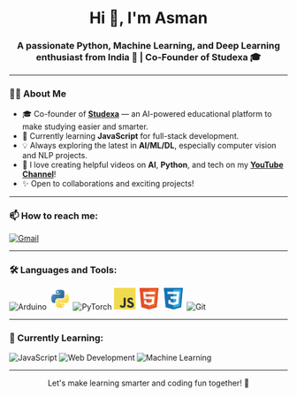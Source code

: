 <h1 align="center">Hi 👋, I'm Asman</h1>
<h3 align="center">A passionate Python, Machine Learning, and Deep Learning enthusiast from India 🚀 | Co-Founder of Studexa 🎓</h3>

---

### 👨‍💻 About Me
- 🎓 Co-founder of **[Studexa](https://www.studexa.com)** — an AI-powered educational platform to make studying easier and smarter.
- 🧠 Currently learning **JavaScript** for full-stack development.
- 💡 Always exploring the latest in **AI/ML/DL**, especially computer vision and NLP projects.
- 🎥 I love creating helpful videos on **AI**, **Python**, and tech on my **[YouTube Channel](https://www.youtube.com/channel/ucrvkqlxuim-akyxlatnqmng)**!
- ✨ Open to collaborations and exciting projects!

---

### 📫 How to reach me:
[![Gmail](https://img.shields.io/badge/Gmail-asmanabu60@gmail.com-red?logo=gmail&logoColor=white)](mailto:asmanabu60@gmail.com)

---

### 🛠️ Languages and Tools:
<p align="left">
  <img src="https://cdn.worldvectorlogo.com/logos/arduino-1.svg" alt="Arduino" width="40" height="40"/>
  <img src="https://raw.githubusercontent.com/devicons/devicon/master/icons/python/python-original.svg" alt="Python" width="40" height="40"/>
  <img src="https://www.vectorlogo.zone/logos/pytorch/pytorch-icon.svg" alt="PyTorch" width="40" height="40"/>
  <img src="https://raw.githubusercontent.com/devicons/devicon/master/icons/javascript/javascript-original.svg" alt="JavaScript" width="40" height="40"/>
  <img src="https://raw.githubusercontent.com/devicons/devicon/master/icons/html5/html5-original.svg" alt="HTML5" width="40" height="40"/>
  <img src="https://raw.githubusercontent.com/devicons/devicon/master/icons/css3/css3-original.svg" alt="CSS3" width="40" height="40"/>
  <img src="https://cdn.worldvectorlogo.com/logos/git-icon.svg" alt="Git" width="40" height="40"/>
</p>

---

### 🚀 Currently Learning:
![JavaScript](https://img.shields.io/badge/-JavaScript-black?style=flat-square&logo=javascript)
![Web Development](https://img.shields.io/badge/-Web%20Development-orange?style=flat-square&logo=html5)
![Machine Learning](https://img.shields.io/badge/-Machine%20Learning-blueviolet?style=flat-square&logo=pytorch)

---

<p align="center">Let's make learning smarter and coding fun together! 🚀</p>
